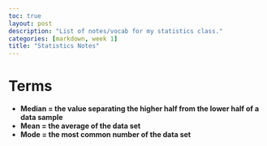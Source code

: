 ```yaml
---
toc: true
layout: post
description: "List of notes/vocab for my statistics class."
categories: [markdown, week 1]
title: "Statistics Notes"
---
```


# <b>Terms<b>
* Median = the value separating the higher half from the lower half of a data sample
* Mean = the average of the data set 
* Mode = the most common number of the data set